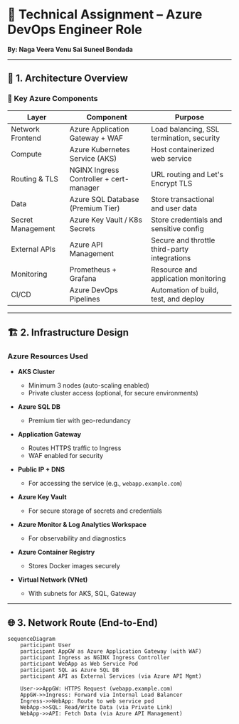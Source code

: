 # 📘 Technical Assignment – Azure DevOps Engineer Role  
**By: Naga Veera Venu Sai Suneel Bondada**  

---

## 🔷 1. Architecture Overview

### 📌 Key Azure Components

| Layer               | Component                                          | Purpose                                                   |
|---------------------|----------------------------------------------------|-----------------------------------------------------------|
| Network Frontend    | Azure Application Gateway + WAF                   | Load balancing, SSL termination, security                 |
| Compute             | Azure Kubernetes Service (AKS)                    | Host containerized web service                            |
| Routing & TLS       | NGINX Ingress Controller + cert-manager           | URL routing and Let's Encrypt TLS                         |
| Data                | Azure SQL Database (Premium Tier)                 | Store transactional and user data                         |
| Secret Management   | Azure Key Vault / K8s Secrets                     | Store credentials and sensitive config                    |
| External APIs       | Azure API Management                              | Secure and throttle third-party integrations              |
| Monitoring          | Prometheus + Grafana                              | Resource and application monitoring                       |
| CI/CD               | Azure DevOps Pipelines                            | Automation of build, test, and deploy                     |

---

## 🏗️ 2. Infrastructure Design

### Azure Resources Used

- **AKS Cluster**  
  - Minimum 3 nodes (auto-scaling enabled)  
  - Private cluster access (optional, for secure environments)  

- **Azure SQL DB**  
  - Premium tier with geo-redundancy  

- **Application Gateway**  
  - Routes HTTPS traffic to Ingress  
  - WAF enabled for security  

- **Public IP + DNS**  
  - For accessing the service (e.g., `webapp.example.com`)  

- **Azure Key Vault**  
  - For secure storage of secrets and credentials  

- **Azure Monitor & Log Analytics Workspace**  
  - For observability and diagnostics  

- **Azure Container Registry**  
  - Stores Docker images securely  

- **Virtual Network (VNet)**  
  - With subnets for AKS, SQL, Gateway  

---

## 🌐 3. Network Route (End-to-End)

```mermaid
sequenceDiagram
    participant User
    participant AppGW as Azure Application Gateway (with WAF)
    participant Ingress as NGINX Ingress Controller
    participant WebApp as Web Service Pod
    participant SQL as Azure SQL DB
    participant API as External Services (via Azure API Mgmt)

    User->>AppGW: HTTPS Request (webapp.example.com)
    AppGW->>Ingress: Forward via Internal Load Balancer
    Ingress->>WebApp: Route to web service pod
    WebApp->>SQL: Read/Write Data (via Private Link)
    WebApp->>API: Fetch Data (via Azure API Management)
